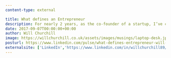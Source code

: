 ```yaml
---
content-type: external

title: What defines an Entrepreneur
description: For nearly 2 years, as the co-founder of a startup, I’ve called myself an entrepreneur. A few weeks ago though, I left that company. Since then I’ve been wondering about my claim to that moniker.
date: 2017-09-07T00:00:00+00:00
author: Will Churchill
image: https://willchurchill.co.uk/assets/images/musings/laptop-desk.jpg
posturl: https://www.linkedin.com/pulse/what-defines-entrepreneur-will-churchill/
externalsite: ['LinkedIn','https://www.linkedin.com/in/willchurchill89/']
---
```

